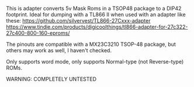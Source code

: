 This is adapter converts 5v Mask Roms in a TSOP48 package to a DIP42 footprint. Ideal for dumping with a TL866 II when used with an adapter like these: https://github.com/silvervest/TL866-27Cxxx-adapter 
https://www.tindie.com/products/digicoolthings/tl866-adapter-for-27c322-27c400-800-160-eproms/

The pinouts are compatible with a MX23C3210 TSOP-48 package, but others may work as well, I haven't checked.

Only supports word mode, only supports Normal-type (not Reverse-type) ROMs.

WARNING: COMPLETELY UNTESTED
